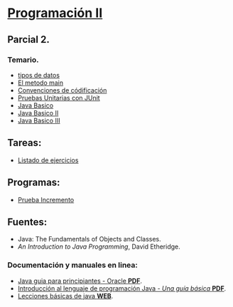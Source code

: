 [Programación II](../index.html)
====================================================

## Parcial 2.

### Temario.
- [tipos de datos](./tipos_de_datos.html)
- [El metodo main](./metodo_main.html)
- [Convenciones de códificación](./convenciones_codificacion.html)
- [Pruebas Unitarias con JUnit](pruebas-junit.html)
- [Java Basico](java-basico.html)
- [Java Basico II](java-basico.2.html)
- [Java Basico III](java-basico.3.html)


## Tareas:
 - [Listado de ejercicios](tarea_problemas_java.html)


## Programas:
- [Prueba Incremento](PruebaInc.java)


## Fuentes:

 - Java: The Fundamentals of Objects and Classes.
 - _An Introduction to Java Programming_, David Etheridge.

### Documentación y manuales en linea:

 - [Java guia para principiantes - Oracle **PDF**](http://www.oracle.com/events/global/en/java-outreach/resources/java-a-beginners-guide-1720064.pdf).
 - [Introducción al lenguaje de programación Java - _Una guía básica_ **PDF**](http://www3.uji.es/~belfern/pdidoc/IX26/Documentos/introJava.pdf).
 - [Lecciones básicas de java **WEB**](http://java.sun.com/docs/books/tutorial/java/nutsandbolts/index.html).